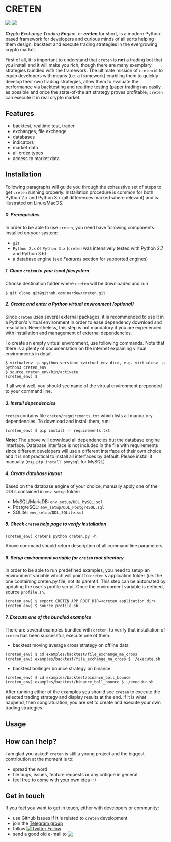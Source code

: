 # CRETEN

[![](https://img.shields.io/badge/python-2.7-blue.svg)](https://www.python.org/downloads/release/python-2715/) [![](https://img.shields.io/badge/python-3.6-blue.svg)](https://www.python.org/downloads/release/python-365/)

_**Cr**ypto **E**xchange **T**rading **En**gine_, or **_creten_** for short, is a modern Python-based framework for developers and curious minds of all sorts helping them design, backtest and execute trading strategies in the evergrowing crypto market.

First of all, it is important to understand that `creten` is **not** a trading bot that you install and it will make you rich, though there are many exemplary strategies bundled with the framework. The ultimate mission of `creten` is to equip developers with means (i.e. a framework) enabling them to quickly develop their own trading strategies, allow them to evaluate the performance via backtesting and realtime testing (paper trading) as easily as possible and once the state-of-the art strategy proves profitable, `creten` can execute it in real crypto market.

## Features

- backtest, realtime test, trader
- exchanges, file exchange
- databases
- indicators
- market data
- all order types
- access to market data

## Installation

Following paragraphs will guide you through the exhaustive set of steps to get `creten` running properly. Installation procedure is common for both Python 2.x and Python 3.x (all differences marked where relevant) and is illustrated on Linux/MacOS.

##### 0. Prerequisites

In order to be able to use `creten`, you need have following components installed on your system:
- `git`
- `Python 2.x` or `Python 3.x` (`creten` was intensively tested with Python 2.7 and Python 3.6)
- a database engine (see *Features* section for supported engines)

##### 1. Clone `creten` to your local filesystem

Choose destination folder where `creten` will be downloaded and run

`$ git clone git@github.com:nardew/creten.git`

##### 2. Create and enter a Python virtual environment [optional]

Since `creten` uses several external packages, it is recommended to use it in a Python's virtual environment in order to ease dependency download and resolution. Nevertheless, this step is not mandatory if you are experienced with installation and management of external dependencies.

To create an empty virtual environment, use following commands. Note that there is a plenty of documentation on the internet explaining virtual environments in detail.
```
$ virtualenv -p <python_version> <virtual_env_dir>, e.g. virtualenv -p python3 creten_env
$ source creten_env/bin/activate
(creten_env) $
```
If all went well, you should see name of the virtual environment prepended to your command line.
  
##### 3. Install dependencies
`creten` contains file `creten/requirements.txt` which lists all mandatory dependencies. To download and install them, run:

`(creten_env) $ pip install -r requirements.txt`

**Note:** The above will download all dependencies but the database engine interface. Database interface is not included in the file with requirements since different developers will use a different interface of their own choice and it is not practical to install all interfaces by default. Please install it manually (e.g. `pip install pymysql` for MySQL)

##### 4. Create database layout

Based on the database engine of your choice, manually apply one of the DDLs contained in `env_setup` folder:
- MySQL/MariaDB: `env_setup/DDL_MySQL.sql`
- PostgreSQL: `env_setup/DDL_PostgreSQL.sql`
- SQLite: `env_setup/DDL_SQLite.sql`

##### 5. Check `creten` help page to verify installation
`(creten_env) creten$ python creten.py -h`

Above command should return description of all command line parameters.

##### 6. Setup environment variable for `creten` root directory

In order to be able to run predefined examples, you need to setup an environment variable which will point to `creten`'s application folder (i.e. the one containing creten.py file, not its parent!). This step can be automated by updating the user's profile script. Once the environment variable is defined, source `profile.sh`.

```
(creten_env) $ export CRETEN_APP_ROOT_DIR=<creten application dir>
(creten_env) $ source profile.sh
```

##### 7. Execute one of the bundled examples

There are several examples bundled with `creten`, to verify that installation of `creten` has been successful, execute one of them.

- backtest moving average cross strategy on offline data
```
(creten_env) $ cd examples/backtest/file_exchange_ma_cross
(creten_env) examples/backtest/file_exchange_ma_cross $ ./execute.sh
```
- backtest bollinger bounce strategy on binance
```
(creten_env) $ cd examples/backtest/binance_boll_bounce
(creten_env) examples/backtest/binance_boll_bounce $ ./execute.sh
```

After running either of the examples you should see `creten` to execute the selected trading strategy and display results at the end. If it is what happend, then congratulation, you are set to create and execute your own trading strategies.
  
## Usage

## How can I help?

I am glad you asked! `creten` is still a young project and the biggest contribution at the moment is to:
- spread the word
- file bugs, issues, feature requests or any critique in general
- feel free to come with your own idea :-)

## Get in touch

If you feel you want to get in touch, either with developers or community:
- use Github Issues if it is related to `creten` development
- join the [Telegram group](https://t.me/joinchat/H-VJNFAYoelyD35GF6gojw)
- follow [![Twitter Follow](https://img.shields.io/twitter/follow/cretenframework.svg?style=social&label=@cretenframework)](https://twitter.com/cretenframework)
- send a good old e-mail to <img src="http://safemail.justlikeed.net/e/0d7145ca3282ff04393182056c826bc6.png" align="absbottom">